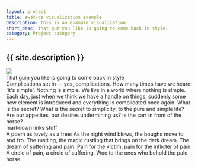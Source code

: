 ```yaml
---
layout: project
title: swat-ds visualization example
description: this is an example visualization
short_desc: That gum you like is going to come back in style.
category: Project category
---
```


<article class="post index" role="article">
  <h1 class="post-title">{{ site.description }}</h1>
  <script>
	function showDetails(which_vis){
		var vis = document.getElementById(which_vis);
		vis.classList.toggle("reveal_details");
	};
  </script>
	<div class="item" id="vis1" onclick="showDetails(this.getAttribute('id'))">
		<img src="../assets/images/cancel_vf_1.png">
		<div class="all_text">
			<div class="short_desc">That gum you like is going to come back in style</div>
			<div class="long_desc">Complications set in — yes, complications. How many times have we heard: 'it's simple'. Nothing is simple. We live in a world where nothing is simple. Each day, just when we think we have a handle on things, suddenly some new element is introduced and everything is complicated once again. What is the secret? What is the secret to simplicity, to the pure and simple life? Are our appetites, our desires undermining us? Is the cart in front of the horse?</div>
			<div class="links">markdown links stuff</div>
			<div class="design">A poem as lovely as a tree:
As the night wind blows, the boughs move to and fro.
The rustling, the magic rustling that brings on the dark dream.
The dream of suffering and pain.
Pain for the victim, pain for the inflicter of pain.
A circle of pain, a circle of suffering.
Woe to the ones who behold the pale horse.</div>
		</div>
	</div>
  </article>

